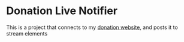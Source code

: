 # Donation Live Notifier

This is a project that connects to my [donation website](https://donate.shadygoat.eu), and posts it to stream elements


